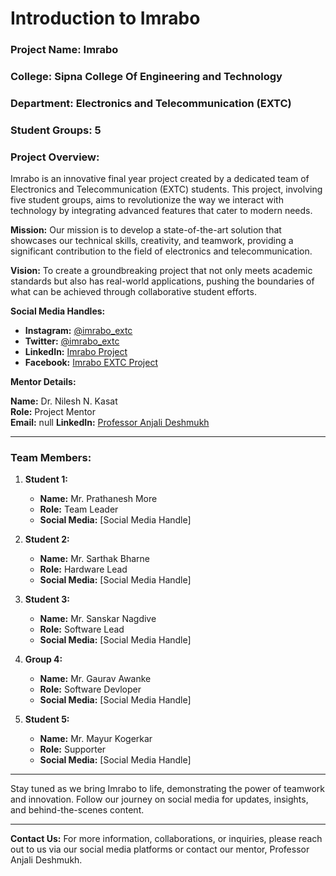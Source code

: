 # Introduction to Imrabo

### **Project Name:** Imrabo

### **College:** Sipna College Of Engineering and Technology

### **Department:** Electronics and Telecommunication (EXTC)

### **Student Groups:** 5

### Project Overview:

Imrabo is an innovative final year project created by a dedicated team of Electronics and Telecommunication (EXTC) students. This project, involving five student groups, aims to revolutionize the way we interact with technology by integrating advanced features that cater to modern needs.

**Mission:**
Our mission is to develop a state-of-the-art solution that showcases our technical skills, creativity, and teamwork, providing a significant contribution to the field of electronics and telecommunication.

**Vision:**
To create a groundbreaking project that not only meets academic standards but also has real-world applications, pushing the boundaries of what can be achieved through collaborative student efforts.

**Social Media Handles:**
- **Instagram:** [@imrabo_extc](https://instagram.com/imrabo_extc)
- **Twitter:** [@imrabo_extc](https://twitter.com/imrabo_extc)
- **LinkedIn:** [Imrabo Project](https://linkedin.com/company/imrabo-project)
- **Facebook:** [Imrabo EXTC Project](https://facebook.com/imraboextc)

**Mentor Details:**

**Name:** Dr. Nilesh N. Kasat  
**Role:** Project Mentor  
**Email:** null 
**LinkedIn:** [Professor Anjali Deshmukh](https://linkedin.com/in/anjali-deshmukh)

---

### Team Members:
1. **Student 1:**
   - **Name:** Mr. Prathanesh More
   - **Role:** Team Leader
   - **Social Media:** [Social Media Handle]

2. **Student 2:**
   - **Name:** Mr. Sarthak Bharne
   - **Role:** Hardware Lead
   - **Social Media:** [Social Media Handle]

3. **Student 3:**
   - **Name:** Mr. Sanskar Nagdive
   - **Role:** Software Lead
   - **Social Media:** [Social Media Handle]

4. **Group 4:**
   - **Name:** Mr. Gaurav Awanke
   - **Role:** Software Devloper
   - **Social Media:** [Social Media Handle]

5. **Student 5:**
   - **Name:** Mr. Mayur Kogerkar
   - **Role:** Supporter
   - **Social Media:** [Social Media Handle]

---

Stay tuned as we bring Imrabo to life, demonstrating the power of teamwork and innovation. Follow our journey on social media for updates, insights, and behind-the-scenes content.

---

**Contact Us:**
For more information, collaborations, or inquiries, please reach out to us via our social media platforms or contact our mentor, Professor Anjali Deshmukh.



<!---

# Introduction to Imrabo

**Project Name:** Imrabo

**Team:** Final Year EXTC Students (5 Groups)

**Project Overview:**
Imrabo is an innovative project developed by a dedicated team of final year Electronics and Telecommunication (EXTC) students. The project aims to revolutionize the way we interact with technology, providing seamless communication and advanced functionalities to enhance everyday life.



### Project Mentor:
- **Name:** [Mentor Name]
- **Title:** [Mentor Title]
- **Social Media:** [Social Media Handle]

### Social Media Presence:
- **LinkedIn:** [LinkedIn URL]
- **Twitter:** [Twitter Handle]
- **Instagram:** [Instagram Handle]
- **Facebook:** [Facebook Page]

### Project Highlights:
- **Innovation:** Cutting-edge technology integration.
- **Collaboration:** Multi-disciplinary teamwork and synergy.
- **Impact:** Potential to transform user interaction with technology.

### Contact Us:
For more information, collaborations, or queries, feel free to reach out to us on our social media platforms or contact our mentor.

Join us on our journey as we bring Imrabo to life and push the boundaries of technological innovation!

---

Feel free to customize the placeholders with actual names, roles, and social media handles.

-->
